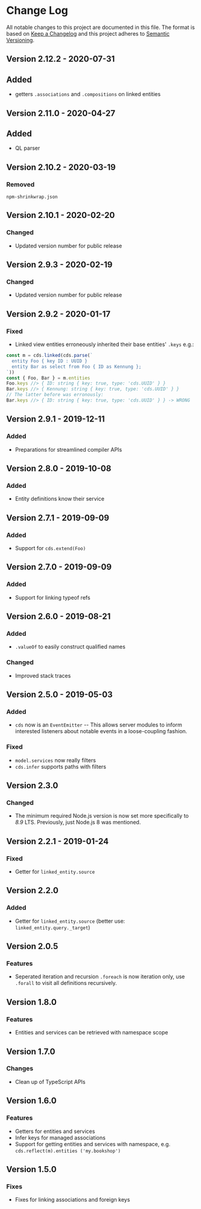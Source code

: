 # Change Log

All notable changes to this project are documented in this file.
The format is based on [Keep a Changelog](http://keepachangelog.com/) and
this project adheres to [Semantic Versioning](http://semver.org/).

## Version 2.12.2 - 2020-07-31

## Added

- getters `.associations` and `.compositions` on linked entities


## Version 2.11.0 - 2020-04-27

## Added

- QL parser

## Version 2.10.2 - 2020-03-19

### Removed

`npm-shrinkwrap.json`

## Version 2.10.1 - 2020-02-20

### Changed

- Updated version number for public release


## Version 2.9.3 - 2020-02-19

### Changed

- Updated version number for public release

## Version 2.9.2 - 2020-01-17

### Fixed

- Linked view entities erroneously inherited their base entities' `.keys` e.g.:
```js
const m = cds.linked(cds.parse(`
  entity Foo { key ID : UUID }
  entity Bar as select from Foo { ID as Kennung };
`))
const { Foo, Bar } = m.entities
Foo.keys //> { ID: string { key: true, type: 'cds.UUID' } }
Bar.keys //> { Kennung: string { key: true, type: 'cds.UUID' } }
// The latter before was erronously:
Bar.keys //> { ID: string { key: true, type: 'cds.UUID' } } -> WRONG
```
## Version 2.9.1 - 2019-12-11

### Added
- Preparations for streamlined compiler APIs


## Version 2.8.0 - 2019-10-08

### Added
- Entity definitions know their service

## Version 2.7.1 - 2019-09-09

### Added

- Support for `cds.extend(Foo)`

## Version 2.7.0 - 2019-09-09

### Added

- Support for linking typeof refs

## Version 2.6.0 - 2019-08-21

### Added

- `.valueOf` to easily construct qualified names

### Changed

- Improved stack traces

## Version 2.5.0 - 2019-05-03

### Added

- `cds` now is an `EventEmitter` -- This allows server modules to inform interested listeners about notable events in a loose-coupling fashion.

### Fixed
- `model.services` now really filters
- `cds.infer` supports paths with filters


## Version 2.3.0

### Changed
- The minimum required Node.js version is now set more specifically to _8.9_ LTS.  Previously, just Node.js 8 was mentioned.


## Version 2.2.1 - 2019-01-24

### Fixed

- Getter for `linked_entity.source`

## Version 2.2.0

### Added
- Getter for `linked_entity.source` (better use: `linked_entity.query._target`)

## Version 2.0.5
### Features
- Seperated iteration and recursion `.foreach` is now iteration only, use `.forall` to visit all definitions recursively.

## Version 1.8.0
### Features
- Entities and services can be retrieved with namespace scope

## Version 1.7.0
### Changes
- Clean up of TypeScript APIs

## Version 1.6.0
### Features
- Getters for entities and services
- Infer keys for managed associations
- Support for getting entities and services with namespace, e.g. `cds.reflect(m).entities ('my.bookshop')`

## Version 1.5.0
### Fixes
- Fixes for linking associations and foreign keys

